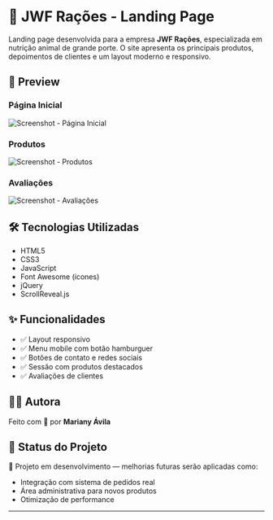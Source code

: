 # 🌾 JWF Rações - Landing Page

Landing page desenvolvida para a empresa **JWF Rações**, especializada em nutrição animal de grande porte. O site apresenta os principais produtos, depoimentos de clientes e um layout moderno e responsivo.

## 📸 Preview

### Página Inicial
![Screenshot - Página Inicial](src/images/preview-home.png)

### Produtos
![Screenshot - Produtos](src/images/preview-produtos.png)

### Avaliações
![Screenshot - Avaliações](src/images/preview-produtos.png)

## 🛠️ Tecnologias Utilizadas

- HTML5
- CSS3
- JavaScript
- Font Awesome (ícones)
- jQuery
- ScrollReveal.js

## ✨ Funcionalidades

- ✅ Layout responsivo
- ✅ Menu mobile com botão hamburguer
- ✅ Botões de contato e redes sociais
- ✅ Sessão com produtos destacados
- ✅ Avaliações de clientes

## 🧑‍💻 Autora

Feito com 💛 por **Mariany Ávila**  

## 📌 Status do Projeto

🚧 Projeto em desenvolvimento — melhorias futuras serão aplicadas como:

- Integração com sistema de pedidos real
- Área administrativa para novos produtos
- Otimização de performance

---
